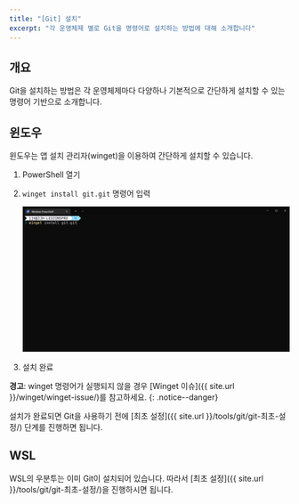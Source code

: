```yaml
---
title: "[Git] 설치"
excerpt: "각 운영체제 별로 Git을 명령어로 설치하는 방법에 대해 소개합니다"
---
```


## 개요

Git을 설치하는 방법은 각 운영체제마다 다양하나 기본적으로 간단하게 설치할 수 있는 명령어 기반으로 소개합니다.

## 윈도우

윈도우는 앱 설치 관리자(winget)을 이용하여 간단하게 설치할 수 있습니다.

1. PowerShell 열기
2. `winget install git.git` 명령어 입력

    ![Git winget install](../../../assets/images/git-winget.png)

3. 설치 완료

**경고**: winget 명령어가 실행되지 않을 경우 [Winget 이슈]({{ site.url }}/winget/winget-issue/)를 참고하세요.
{: .notice--danger}

설치가 완료되면 Git을 사용하기 전에 [최초 설정]({{ site.url }}/tools/git/git-최초-설정/) 단계를 진행하면 됩니다.

## WSL

WSL의 우분투는 이미 Git이 설치되어 있습니다. 따라서 [최초 설정]({{ site.url }}/tools/git/git-최초-설정/)을 진행하시면 됩니다.
